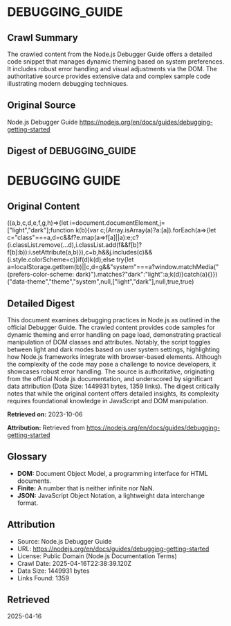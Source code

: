 # DEBUGGING_GUIDE

## Crawl Summary
The crawled content from the Node.js Debugger Guide offers a detailed code snippet that manages dynamic theming based on system preferences. It includes robust error handling and visual adjustments via the DOM. The authoritative source provides extensive data and complex sample code illustrating modern debugging techniques.

## Original Source
Node.js Debugger Guide
https://nodejs.org/en/docs/guides/debugging-getting-started

## Digest of DEBUGGING_GUIDE

# DEBUGGING GUIDE

## Original Content

((a,b,c,d,e,f,g,h)=>{let i=document.documentElement,j=["light","dark"];function k(b){var c;(Array.isArray(a)?a:[a]).forEach(a=>{let c="class"===a,d=c&&f?e.map(a=>f[a]||a):e;c?(i.classList.remove(...d),i.classList.add(f&&f[b]?f[b]:b)):i.setAttribute(a,b)}),c=b,h&&j.includes(c)&&(i.style.colorScheme=c)}if(d)k(d);else try{let a=localStorage.getItem(b)||c,d=g&&"system"===a?window.matchMedia("(prefers-color-scheme: dark)").matches?"dark":"light":a;k(d)}catch(a){}})("data-theme","theme","system",null,["light","dark"],null,true,true)

## Detailed Digest

This document examines debugging practices in Node.js as outlined in the official Debugger Guide. The crawled content provides code samples for dynamic theming and error handling on page load, demonstrating practical manipulation of DOM classes and attributes. Notably, the script toggles between light and dark modes based on user system settings, highlighting how Node.js frameworks integrate with browser-based elements. Although the complexity of the code may pose a challenge to novice developers, it showcases robust error handling. The source is authoritative, originating from the official Node.js documentation, and underscored by significant data attribution (Data Size: 1449931 bytes, 1359 links). The digest critically notes that while the original content offers detailed insights, its complexity requires foundational knowledge in JavaScript and DOM manipulation.

**Retrieved on:** 2023-10-06

**Attribution:** Retrieved from https://nodejs.org/en/docs/guides/debugging-getting-started

## Glossary

- **DOM:** Document Object Model, a programming interface for HTML documents.
- **Finite:** A number that is neither infinite nor NaN.
- **JSON:** JavaScript Object Notation, a lightweight data interchange format.

## Attribution
- Source: Node.js Debugger Guide
- URL: https://nodejs.org/en/docs/guides/debugging-getting-started
- License: Public Domain (Node.js Documentation Terms)
- Crawl Date: 2025-04-16T22:38:39.120Z
- Data Size: 1449931 bytes
- Links Found: 1359

## Retrieved
2025-04-16
